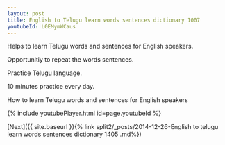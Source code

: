 ```yaml
---
layout: post
title: English to Telugu learn words sentences dictionary 1007 
youtubeId: L0EMymWCaus
---
```

 
 
Helps to learn Telugu words and sentences for English speakers.

Opportunitiy to repeat the words sentences. 

Practice Telugu language. 
 
10 minutes practice every day. 
 
How to learn Telugu words and sentences for English speakers 
 
{% include youtubePlayer.html id=page.youtubeId %}
 
 
[Next]({{ site.baseurl }}{% link  split2/_posts/2014-12-26-English to telugu learn words sentences dictionary 1405 .md%})
 
